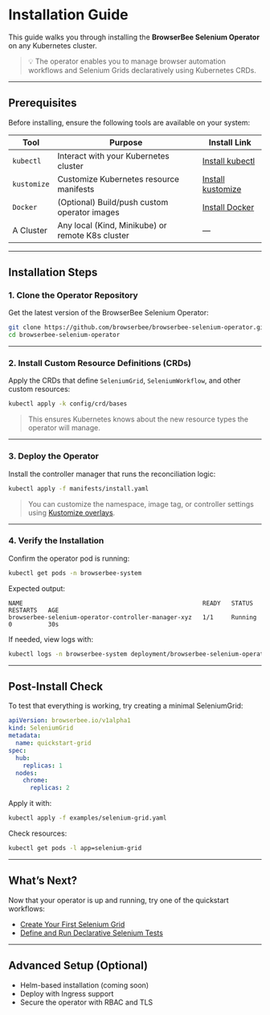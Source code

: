 # Installation Guide

This guide walks you through installing the **BrowserBee Selenium Operator** on any Kubernetes cluster.

> 💡 The operator enables you to manage browser automation workflows and Selenium Grids declaratively using Kubernetes CRDs.

---

## Prerequisites

Before installing, ensure the following tools are available on your system:

| Tool         | Purpose                                           | Install Link                          |
|--------------|---------------------------------------------------|----------------------------------------|
| `kubectl`    | Interact with your Kubernetes cluster             | [Install kubectl](https://kubernetes.io/docs/tasks/tools/) |
| `kustomize`  | Customize Kubernetes resource manifests            | [Install kustomize](https://kubectl.docs.kubernetes.io/installation/kustomize/) |
| `Docker`     | (Optional) Build/push custom operator images       | [Install Docker](https://docs.docker.com/get-docker/) |
| A Cluster    | Any local (Kind, Minikube) or remote K8s cluster   | — |

---

## Installation Steps

### 1. Clone the Operator Repository

Get the latest version of the BrowserBee Selenium Operator:

```bash
git clone https://github.com/browserbee/browserbee-selenium-operator.git
cd browserbee-selenium-operator
```

---

### 2. Install Custom Resource Definitions (CRDs)

Apply the CRDs that define `SeleniumGrid`, `SeleniumWorkflow`, and other custom resources:

```bash
kubectl apply -k config/crd/bases
```

> This ensures Kubernetes knows about the new resource types the operator will manage.

---

### 3. Deploy the Operator

Install the controller manager that runs the reconciliation logic:

```bash
kubectl apply -f manifests/install.yaml
```

> You can customize the namespace, image tag, or controller settings using [Kustomize overlays](https://kubectl.docs.kubernetes.io/guides/introduction/kustomize/).

---

### 4. Verify the Installation

Confirm the operator pod is running:

```bash
kubectl get pods -n browserbee-system
```

Expected output:

```shell
NAME                                                  READY   STATUS    RESTARTS   AGE
browserbee-selenium-operator-controller-manager-xyz   1/1     Running   0          30s
```

If needed, view logs with:

```bash
kubectl logs -n browserbee-system deployment/browserbee-selenium-operator-controller-manager
```

---

## Post-Install Check

To test that everything is working, try creating a minimal SeleniumGrid:

```yaml
apiVersion: browserbee.io/v1alpha1
kind: SeleniumGrid
metadata:
  name: quickstart-grid
spec:
  hub:
    replicas: 1
  nodes:
    chrome:
      replicas: 2
```

Apply it with:

```bash
kubectl apply -f examples/selenium-grid.yaml
```

Check resources:

```bash
kubectl get pods -l app=selenium-grid
```

---

## What’s Next?

Now that your operator is up and running, try one of the quickstart workflows:

- [Create Your First Selenium Grid](../quickstart/selenium-grid.md)
- [Define and Run Declarative Selenium Tests](../quickstart/test-cr.md)

---

## Advanced Setup (Optional)

- Helm-based installation (coming soon)
- Deploy with Ingress support
- Secure the operator with RBAC and TLS
